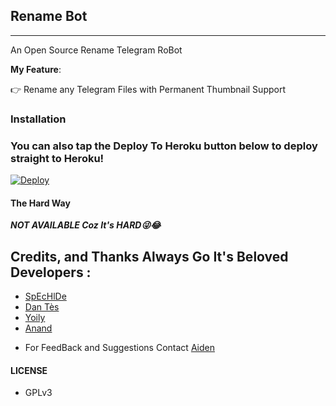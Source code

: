 ## Rename Bot 
---

An Open Source Rename Telegram RoBot

**My Feature**:

👉 Rename any Telegram Files with Permanent Thumbnail Support


### Installation


### You can also tap the Deploy To Heroku button below to deploy straight to Heroku!
[![Deploy](https://www.herokucdn.com/deploy/button.svg)](https://heroku.com/deploy)


#### The Hard Way
***NOT AVAILABLE Coz It's HARD😜😂***

## Credits, and Thanks Always Go It's Beloved Developers :

* [SpEcHlDe](https://telegram.dog/SpEcHlDe) 
* [Dan Tès](https://telegram.dog/haskell) 
* [Yoily](https://telegram.dog/YoilyL)
* [Anand](https://telegram.dog/Anandpskerala)

- For FeedBack and Suggestions Contact [Aiden](https://telegram.dog/Aid_3n)

#### LICENSE
- GPLv3

